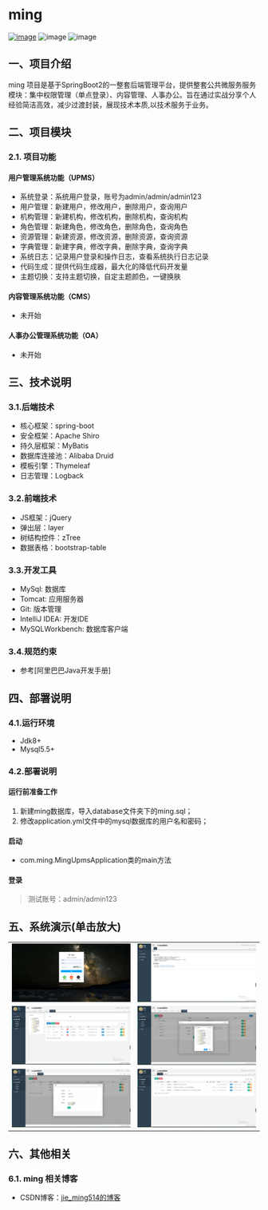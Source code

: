
# ming
[![image](https://img.shields.io/badge/CSDN-jie_ming514-orange.svg)](https://blog.csdn.net/m1090760001)
![image](https://img.shields.io/badge/license-Apache2.0-blue.svg)
![image](https://img.shields.io/badge/Spring%20Boot-2.1.1.RELEASE-blue.svg)

## 一、项目介绍
ming 项目是基于SpringBoot2的一整套后端管理平台，提供整套公共微服务服务模块：集中权限管理（单点登录）、内容管理、人事办公。旨在通过实战分享个人经验简洁高效，减少过渡封装，展现技术本质,以技术服务于业务。


## 二、项目模块

### 2.1. 项目功能

#### 用户管理系统功能（UPMS）
  - 系统登录：系统用户登录，账号为admin/admin/admin123
  - 用户管理：新建用户，修改用户，删除用户，查询用户
  - 机构管理：新建机构，修改机构，删除机构，查询机构
  - 角色管理：新建角色，修改角色，删除角色，查询角色
  - 资源管理：新建资源，修改资源，删除资源，查询资源
  - 字典管理：新建字典，修改字典，删除字典，查询字典
  - 系统日志：记录用户登录和操作日志，查看系统执行日志记录
  - 代码生成：提供代码生成器，最大化的降低代码开发量
  - 主题切换：支持主题切换，自定主题颜色，一键换肤
  
#### 内容管理系统功能（CMS）
  - 未开始

#### 人事办公管理系统功能（OA）
  - 未开始


## 三、技术说明

### 3.1.后端技术
  - 核心框架：spring-boot
  - 安全框架：Apache Shiro
  - 持久层框架：MyBatis
  - 数据库连接池：Alibaba Druid
  - 模板引擎：Thymeleaf
  - 日志管理：Logback

### 3.2.前端技术
  - JS框架：jQuery
  - 弹出层：layer
  - 树结构控件：zTree
  - 数据表格：bootstrap-table

### 3.3.开发工具
  - MySql: 数据库
  - Tomcat: 应用服务器
  - Git: 版本管理
  - IntelliJ IDEA: 开发IDE
  - MySQLWorkbench: 数据库客户端

### 3.4.规范约束
  - 参考[阿里巴巴Java开发手册]


## 四、部署说明

### 4.1.运行环境
  - Jdk8+
  - Mysql5.5+

### 4.2.部署说明

#### 运行前准备工作
  1. 新建ming数据库，导入database文件夹下的ming.sql；
  2. 修改application.yml文件中的mysql数据库的用户名和密码；
  
#### 启动
  - com.ming.MingUpmsApplication类的main方法

#### 登录
> 测试账号：admin/admin123


## 五、系统演示(单击放大)

|  |  |
| --- | --- |
| ![登录页面](_doc/show/login.png) |  ![主页面](_doc/show/main.png) |
| ![用户维护页面](_doc/show/user.png) |  ![组织树管理](_doc/show/tree.png)|
| ![角色编辑页面](_doc/show/role.png) | ![系统列表页面](_doc/show/system.png) |


## 六、其他相关
### 6.1. ming 相关博客
  - CSDN博客：[jie_ming514的博客](https://blog.csdn.net/m1090760001)


